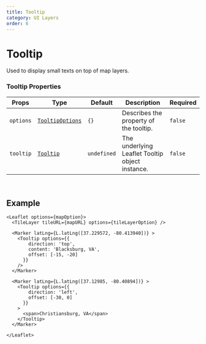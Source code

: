 ```yaml
---
title: Tooltip
category: UI Layers
order: 6
---
```

<script>
  import TooltipUsage from '/src/common/sample/tooltip/TooltipUsage.svelte';
</script>


# Tooltip

Used to display small texts on top of map layers.

### Tooltip Properties

<div class='doc-table-container'>

| Props | Type | Default | Description | Required |
| --- | --- | --- | --- | --| 
| `options` | [`TooltipOptions`](https://leafletjs.com/reference.html#tooltip) | `{}` | Describes the property of the tooltip. | `false` |
| `tooltip` | [`Tooltip`](https://leafletjs.com/reference.html#tooltip) | `undefined` | The underlying Leaflet Tooltip object instance. | `false` |

</div>

<br>

## Example

<div class='example'>

  <TooltipUsage/>

  ```svelte
  <Leaflet options={mapOption}>
    <TileLayer tileURL={mapURL} options={tileLayerOption} />

    <Marker latLng={L.latLng([37.229572, -80.413940])} >
      <Tooltip options={{
          direction: 'top',
          content: 'Blacksburg, VA',
          offset: [-15, -20]
        }}
      />
    </Marker>
      
    <Marker latLng={L.latLng([37.12985, -80.40894])} >
      <Tooltip options={{
          direction: 'left',
          offset: [-30, 0]
        }}
      >
        <span>Christiansburg, VA</span>
      </Tooltip>
    </Marker>

  </Leaflet>
  ```

</div>